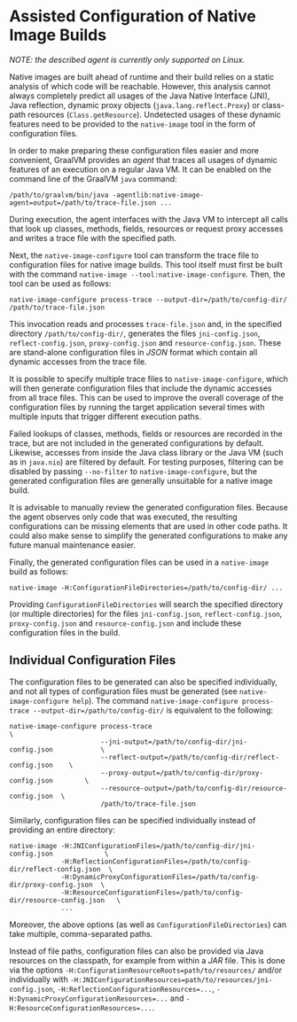 # Assisted Configuration of Native Image Builds

_NOTE: the described agent is currently only supported on Linux._

Native images are built ahead of runtime and their build relies on a static analysis of which code will be reachable. However, this analysis cannot always completely predict all usages of the Java Native Interface (JNI), Java reflection, dynamic proxy objects (`java.lang.reflect.Proxy`) or class-path resources (`Class.getResource`). Undetected usages of these dynamic features need to be provided to the `native-image` tool in the form of configuration files.

In order to make preparing these configuration files easier and more convenient, GraalVM provides an _agent_ that traces all usages of dynamic features of an execution on a regular Java VM. It can be enabled on the command line of the GraalVM `java` command:

```
/path/to/graalvm/bin/java -agentlib:native-image-agent=output=/path/to/trace-file.json ...
```

During execution, the agent interfaces with the Java VM to intercept all calls that look up classes, methods, fields, resources or request proxy accesses and writes a trace file with the specified path.

Next, the `native-image-configure` tool can transform the trace file to configuration files for native image builds. This tool itself must first be built with the command `native-image --tool:native-image-configure`. Then, the tool can be used as follows:

```
native-image-configure process-trace --output-dir=/path/to/config-dir/ /path/to/trace-file.json
```

This invocation reads and processes `trace-file.json` and, in the specified directory `/path/to/config-dir/`, generates the files `jni-config.json`, `reflect-config.json`, `proxy-config.json` and `resource-config.json`. These are stand-alone configuration files in _JSON_ format which contain all dynamic accesses from the trace file.

It is possible to specify multiple trace files to `native-image-configure`, which will then generate configuration files that include the dynamic accesses from all trace files. This can be used to improve the overall coverage of the configuration files by running the target application several times with multiple inputs that trigger different execution paths.

Failed lookups of classes, methods, fields or resources are recorded in the trace, but are not included in the generated configurations by default. Likewise, accesses from inside the Java class library or the Java VM (such as in `java.nio`) are filtered by default. For testing purposes, filtering can be disabled by passing `--no-filter` to `native-image-configure`, but the generated configuration files are generally unsuitable for a native image build.

It is advisable to manually review the generated configuration files. Because the agent observes only code that was executed, the resulting configurations can be missing elements that are used in other code paths. It could also make sense to simplify the generated configurations to make any future manual maintenance easier.

Finally, the generated configuration files can be used in a `native-image` build as follows:

```
native-image -H:ConfigurationFileDirectories=/path/to/config-dir/ ...
```

Providing `ConfigurationFileDirectories` will search the specified directory (or multiple directories) for the files `jni-config.json`, `reflect-config.json`, `proxy-config.json` and `resource-config.json` and include these configuration files in the build.

## Individual Configuration Files

The configuration files to be generated can also be specified individually, and not all types of configuration files must be generated (see `native-image-configure help`). The command `native-image-configure process-trace --output-dir=/path/to/config-dir/` is equivalent to the following:

```
native-image-configure process-trace                                               \
                       --jni-output=/path/to/config-dir/jni-config.json            \
                       --reflect-output=/path/to/config-dir/reflect-config.json    \
                       --proxy-output=/path/to/config-dir/proxy-config.json        \
                       --resource-output=/path/to/config-dir/resource-config.json  \
                       /path/to/trace-file.json
```

Similarly, configuration files can be specified individually instead of providing an entire directory:
```
native-image -H:JNIConfigurationFiles=/path/to/config-dir/jni-config.json             \
             -H:ReflectionConfigurationFiles=/path/to/config-dir/reflect-config.json  \
             -H:DynamicProxyConfigurationFiles=/path/to/config-dir/proxy-config.json  \
             -H:ResourceConfigurationFiles=/path/to/config-dir/resource-config.json   \
             ...
```

Moreover, the above options (as well as `ConfigurationFileDirectories`) can take multiple, comma-separated paths.

Instead of file paths, configuration files can also be provided via Java resources on the classpath, for example from within a _JAR_ file. This is done via the options `-H:ConfigurationResourceRoots=path/to/resources/` and/or individually with `-H:JNIConfigurationResources=path/to/resources/jni-config.json`, `-H:ReflectionConfigurationResources=...`, `-H:DynamicProxyConfigurationResources=...` and `-H:ResourceConfigurationResources=...`.
